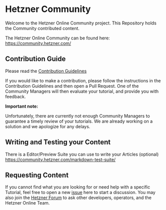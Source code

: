 
# Hetzner Community

Welcome to the Hetzner Online Community project. This Repository holds the Community contributed content.

The Hetzner Online Community can be found here: https://community.hetzner.com/


## Contribution Guide 

Please read the [Contribution Guidelines](./contributing.md)

If you would like to make a contribution, please follow the instructions in the Contribution Guidelines and then open a Pull Request. One of the Community Managers will then evaluate your tutorial, and provide you with feedback.

**Important note:**

Unfortunately, there are currently not enough Community Managers to guarantee a timely review of your tutorials. We are already working on a solution and we apologize for any delays.

## Writing and Testing your Content 

There is a Editor/Preview Suite you can use to write your Articles (optional)
https://community.hetzner.com/markdown-test-suite/

## Requesting Content

If you cannot find what you are looking for or need help with a specific Tutorial, feel free to open a new [issue](https://github.com/hetzneronline/community-content/issues) here to start a discussion. You may also join the [Hetzner Forum](https://forum.hetzner.com) to ask other developers, operators, and the Hetzner Online Team.
